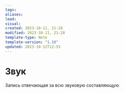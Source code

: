 ```yaml
---
tags: 
aliases: 
lead: 
visual: 
created: 2023-10-11, 21:28
modified: 2023-10-11, 21:28
template-type: Note
template-version: "1.10"
updated: 2023-10-12T12:53
---
```


# Звук

Запись отвечающая за всю звуковую составляющую